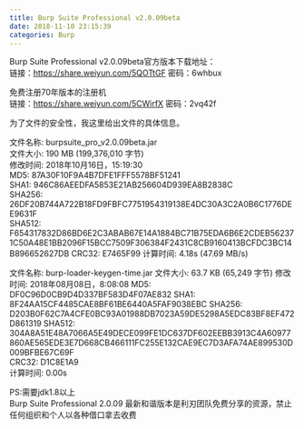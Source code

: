 ```yaml
---
title: Burp Suite Professional v2.0.09beta  
date: 2018-11-10 23:15:39  
categories: Burp  
---
```


Burp Suite Professional v2.0.09beta官方版本下载地址：  
链接：https://share.weiyun.com/5QOTtGF 密码：6whbux  


免费注册70年版本的注册机  
链接：https://share.weiyun.com/5CWirfX 密码：2vq42f  

为了文件的安全性，我这里给出文件的具体信息。  

文件名称: burpsuite_pro_v2.0.09beta.jar  
文件大小: 190 MB (199,376,010 字节)  
修改时间: 2018年10月16日，15:19:30  
MD5: 87A30F10F9A4B7DFE1FFF5578BF51241  
SHA1: 946C86AEEDFA5853E21AB256604D939EA8B2838C  
SHA256: 26DF20B744A722B18FD9FBFC7751954319138E4DC30A3C2A0B6C1776DEE9631F  
SHA512:   F654317832D86BD6E2C3ABAB67E14A1884BC71B75EDA6B6E2CDEB562371C50A48E1BB2096F15BCC7509F306384F2431C8CB9160413BCFDC3BC14B896652627DB
CRC32: E7465F99
计算时间: 4.18s (47.69 MB/s)

文件名称: burp-loader-keygen-time.jar
文件大小: 63.7 KB (65,249 字节)
修改时间: 2018年08月08日，8:08:08
MD5: DF0C96D0CB9D4D337BF583D4F07AE832
SHA1: 8F24AA15CF4485CAE8BF61BE6440A5FAF9038EBC
SHA256: D203B0F62C7A4CFE0BC93A01988DB7023A59DE5298A5EDC83BF8EF472D861319
SHA512: 304A8A51E48A7066A5E49DECE099FE1DC637DF602EEBB3913C4A60977860AE565EDE3E7D668CB466111FC255E132CAE9EC7D3AFA74AE899530D009BFBE67C69F  
CRC32: D1C8E1A9  
计算时间: 0.00s  


PS:需要jdk1.8以上  
Burp Suite Professional 2.0.09 最新和谐版本是利刃团队免费分享的资源，禁止任何组织和个人以各种借口拿去收费  